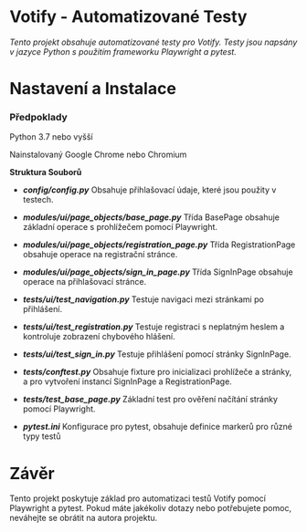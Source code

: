 # **Votify** - Automatizované Testy


_Tento projekt obsahuje automatizované testy pro Votify.
Testy jsou napsány v jazyce Python s použitím frameworku Playwright a pytest._

# ****Nastavení a Instalace****

### Předpoklady

Python 3.7 nebo vyšší


Nainstalovaný Google Chrome nebo Chromium



**Struktura Souborů**

* _**config/config.py**_
Obsahuje přihlašovací údaje, které jsou použity v testech.

* _**modules/ui/page_objects/base_page.py**_
Třída BasePage obsahuje základní operace s prohlížečem pomocí Playwright.

* **_modules/ui/page_objects/registration_page.py_**
Třída RegistrationPage obsahuje operace na registrační stránce.

* **_modules/ui/page_objects/sign_in_page.py_**
Třída SignInPage obsahuje operace na přihlašovací stránce.

* **_tests/ui/test_navigation.py_**
Testuje navigaci mezi stránkami po přihlášení.

* **_tests/ui/test_registration.py_**
Testuje registraci s neplatným heslem a kontroluje zobrazení chybového hlášení.

* **_tests/ui/test_sign_in.py_**
Testuje přihlášení pomocí stránky SignInPage.

* **_tests/conftest.py_**
Obsahuje fixture pro inicializaci prohlížeče a stránky, a pro vytvoření instancí SignInPage a RegistrationPage.

* **_tests/test_base_page.py_**
Základní test pro ověření načítání stránky pomocí Playwright.

* **_pytest.ini_**
Konfigurace pro pytest, obsahuje definice markerů pro různé typy testů


# Závěr


Tento projekt poskytuje základ pro automatizaci testů  Votify pomocí Playwright a pytest. Pokud máte jakékoliv dotazy nebo potřebujete pomoc, neváhejte se obrátit na autora projektu.